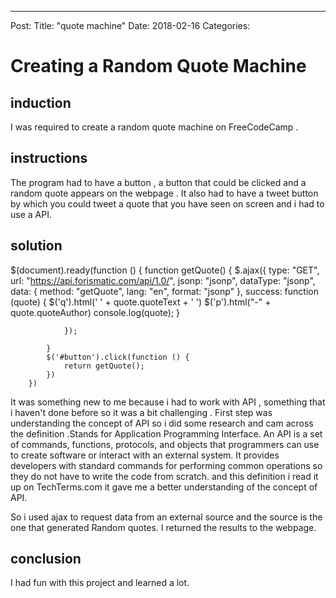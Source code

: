---
Post:
Title:  "quote machine"
Date:   2018-02-16
Categories:

# Creating a Random Quote Machine 

## induction 

I was required to create a random quote machine on FreeCodeCamp .

## instructions 

The program had to have a button , a button that could be clicked and a random 
quote appears on the webpage . It also had to have a tweet button by which you could tweet a quote that you 
have seen on screen and i had to use a API. 

## solution 



$(document).ready(function () {
            function getQuote() {
                $.ajax({
                    type: "GET",
                    url: "https://api.forismatic.com/api/1.0/",
                    jsonp: "jsonp",
                    dataType: "jsonp",
                    data: {
                        method: "getQuote",
                        lang: "en",
                        format: "jsonp"
                    },
                    success: function (quote) {
                        $('q').html(' ' + quote.quoteText + '  ')
                        $('p').html("-" + quote.quoteAuthor)
                        console.log(quote);
                    }

                });

            }
            $('#button').click(function () {
                return getQuote();
            })
        })


It was something new to me because i had to work with API , something that i haven't done before 
so it was a bit challenging . First step was understanding the concept of API so i did some research and cam across 
the definition .Stands for Application Programming Interface. An API is a set of commands, functions, protocols, 
and objects that programmers can use to create software or interact with an external system.
 It provides developers with standard commands for performing common operations so 
 they do not have to write the code from scratch. and this definition i read it up on TechTerms.com
it gave me a better understanding of the concept of API. 

  

So i used ajax to request data from an external source and the source is the one that generated Random quotes.
I returned the results to the webpage. 

## conclusion 

I had fun with this project and learned a lot. 




